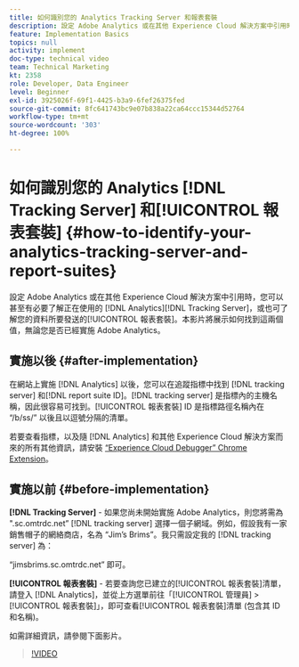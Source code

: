 ```yaml
---
title: 如何識別您的 Analytics Tracking Server 和報表套裝
description: 設定 Adobe Analytics 或在其他 Experience Cloud 解決方案中引用時，您可以甚至有必要了解正在使用的 Analytics "Tracking Server"，或您的資料所要發送的「報表套裝」。本影片將展示如何找到這兩個值，無論您是否已經實施 Adobe Analytics。
feature: Implementation Basics
topics: null
activity: implement
doc-type: technical video
team: Technical Marketing
kt: 2358
role: Developer, Data Engineer
level: Beginner
exl-id: 3925026f-69f1-4425-b3a9-6fef26375fed
source-git-commit: 8fc641743bc9e07b838a22ca64ccc15344d52764
workflow-type: tm+mt
source-wordcount: '303'
ht-degree: 100%

---
```


# 如何識別您的 Analytics [!DNL Tracking Server] 和[!UICONTROL 報表套裝] {#how-to-identify-your-analytics-tracking-server-and-report-suites}

設定 Adobe Analytics 或在其他 Experience Cloud 解決方案中引用時，您可以甚至有必要了解正在使用的 [!DNL Analytics][!DNL Tracking Server]，或也可了解您的資料所要發送的[!UICONTROL 報表套裝]。本影片將展示如何找到這兩個值，無論您是否已經實施 Adobe Analytics。

## 實施以後 {#after-implementation}

在網站上實施 [!DNL Analytics] 以後，您可以在追蹤指標中找到 [!DNL tracking server] 和[!DNL report suite ID]。[!DNL tracking server] 是指標內的主機名稱，因此很容易可找到。[!UICONTROL 報表套裝] ID 是指標路徑名稱內在 “/b/ss/” 以後且以逗號分隔的清單。

若要查看指標，以及隨 [!DNL Analytics] 和其他 Experience Cloud 解決方案而來的所有其他資訊，請安裝 [“Experience Cloud Debugger” Chrome Extension](https://chrome.google.com/webstore/detail/adobe-experience-cloud-de/ocdmogmohccmeicdhlhhgepeaijenapj?hl=tw)。

## 實施以前 {#before-implementation}

**[!DNL Tracking Server]** - 如果您尚未開始實施 Adobe Analytics，則您將需為 &quot;.sc.omtrdc.net” [!DNL tracking server] 選擇一個子網域。例如，假設我有一家銷售帽子的網絡商店，名為 “Jim’s Brims”。我只需設定我的 [!DNL tracking server] 為：

“jimsbrims.sc.omtrdc.net” 即可。

**[!UICONTROL 報表套裝]** - 若要查詢您已建立的[!UICONTROL 報表套裝]清單，請登入 [!DNL Analytics]，並從上方選單前往「[!UICONTROL 管理員] > [!UICONTROL 報表套裝]」，即可查看[!UICONTROL 報表套裝]清單 (包含其 ID 和名稱)。

如需詳細資訊，請參閱下面影片。

>[!VIDEO](https://video.tv.adobe.com/v/26061/?quality=12&learn=on)
